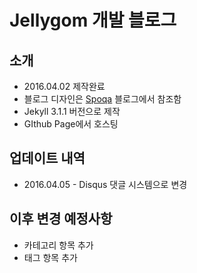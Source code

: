# Jellygom 개발 블로그

## 소개
- 2016.04.02 제작완료
- 블로그 디자인은 [Spoqa](http://spoqa.github.io) 블로그에서 참조함
- Jekyll 3.1.1 버전으로 제작
- GIthub Page에서 호스팅

## 업데이트 내역
- 2016.04.05 - Disqus 댓글 시스템으로 변경

## 이후 변경 예정사항
- 카테고리 항목 추가
- 태그 항목 추가